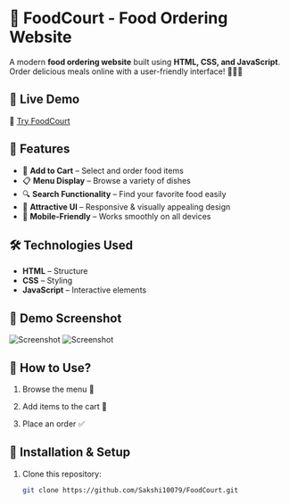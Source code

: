 # 🍔 FoodCourt - Food Ordering Website

A modern **food ordering website** built using **HTML, CSS, and JavaScript**. Order delicious meals online with a user-friendly interface! 🍕🍔🥤  

## 🚀 Live Demo  
🔗 [Try FoodCourt](https://sakshi10079.github.io/FoodCourt/)  

## 📌 Features  
- 🛒 **Add to Cart** – Select and order food items  
- 📋 **Menu Display** – Browse a variety of dishes  
- 🔍 **Search Functionality** – Find your favorite food easily  
- 🎨 **Attractive UI** – Responsive & visually appealing design  
- 📱 **Mobile-Friendly** – Works smoothly on all devices  

## 🛠️ Technologies Used  
- **HTML** – Structure  
- **CSS** – Styling  
- **JavaScript** – Interactive elements  

## 📸 Demo Screenshot  
![Screenshot ](https://github.com/user-attachments/assets/e2a7094f-04fd-4c7e-9406-dcfe2ce0c548)
![Screenshot](https://github.com/user-attachments/assets/b49f89be-de37-496c-b48c-86f8bdcaff6d)

## 🎯 How to Use?  
1. Browse the menu 📜  

2. Add items to the cart 🛒  
3. Place an order ✅  

## 🔧 Installation & Setup  
1. Clone this repository:  
   ```bash
   git clone https://github.com/Sakshi10079/FoodCourt.git
